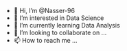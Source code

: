 - 👋 Hi, I’m @Nasser-96
- 👀 I’m interested in Data Science
- 🌱 I’m currently learning Data Analysis
- 💞️ I’m looking to collaborate on ...
- 📫 How to reach me ...

<!---
Nasser-96/Nasser-96 is a ✨ special ✨ repository because its `README.md` (this file) appears on your GitHub profile.
You can click the Preview link to take a look at your changes.
--->

